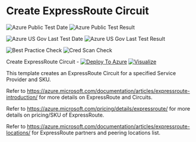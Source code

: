 # Create ExpressRoute Circuit

![Azure Public Test Date](https://azurequickstartsservice.blob.core.windows.net/badges/101-expressroute-circuit-create/PublicLastTestDate.svg)
![Azure Public Test Result](https://azurequickstartsservice.blob.core.windows.net/badges/101-expressroute-circuit-create/PublicDeployment.svg)

![Azure US Gov Last Test Date](https://azurequickstartsservice.blob.core.windows.net/badges/101-expressroute-circuit-create/FairfaxLastTestDate.svg)
![Azure US Gov Last Test Result](https://azurequickstartsservice.blob.core.windows.net/badges/101-expressroute-circuit-create/FairfaxDeployment.svg)

![Best Practice Check](https://azurequickstartsservice.blob.core.windows.net/badges/101-expressroute-circuit-create/BestPracticeResult.svg)
![Cred Scan Check](https://azurequickstartsservice.blob.core.windows.net/badges/101-expressroute-circuit-create/CredScanResult.svg)

Create ExpressRoute Circuit  - [![Deploy To Azure](https://raw.githubusercontent.com/fathym-it/azure-quickstart-templates/master/1-CONTRIBUTION-GUIDE/images/deploytoazure.svg?sanitize=true)](https://portal.azure.com/#create/Microsoft.Template/uri/https%3A%2F%2Fraw.githubusercontent.com%2Ffathym-it%2Fazure-quickstart-templates%2Fmaster%2F101-expressroute-circuit-create%2Fazuredeploy.json)  [![Visualize](https://raw.githubusercontent.com/fathym-it/azure-quickstart-templates/master/1-CONTRIBUTION-GUIDE/images/visualizebutton.svg?sanitize=true)](http://armviz.io/#/?load=https%3A%2F%2Fraw.githubusercontent.com%2Ffathym-it%2Fazure-quickstart-templates%2Fmaster%2F101-expressroute-circuit-create%2Fazuredeploy.json)

This template creates an ExpressRoute Circuit for a specified Service Provider and SKU.

Refer to https://azure.microsoft.com/documentation/articles/expressroute-introduction/ for more details on ExpressRoute and Circuits.

Refer to https://azure.microsoft.com/pricing/details/expressroute/ for more details on pricing/SKU of ExpressRoute.

Refer to https://azure.microsoft.com/documentation/articles/expressroute-locations/ for ExpressRoute partners and peering locations list.


